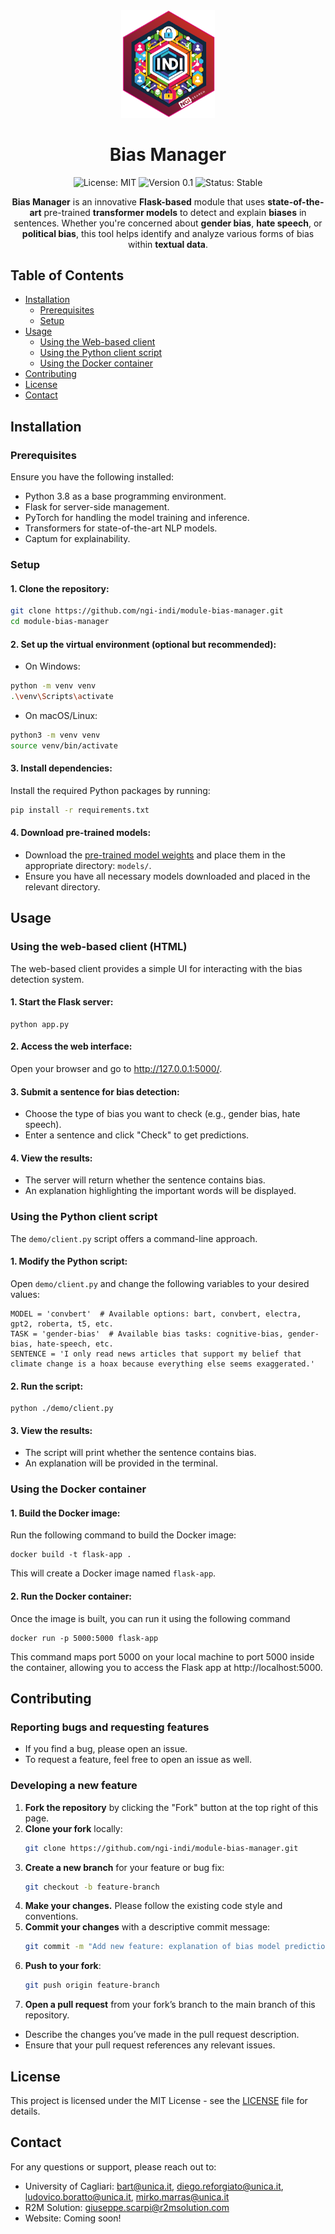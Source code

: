 <div align="center">
  <img src="assets/logo.png" alt="Logo" width="150"/>

  # Bias Manager

  ![License: MIT](https://img.shields.io/badge/License-MIT-blue.svg)
  ![Version 0.1](https://img.shields.io/badge/version-0.1-green.svg)
  ![Status: Stable](https://img.shields.io/badge/status-stable-brightgreen.svg)
    
  <p><strong>Bias Manager</strong> is an innovative <strong>Flask-based</strong> module that uses <strong>state-of-the-art</strong> pre-trained <strong>transformer models</strong> to detect and explain <strong>biases</strong> in sentences. Whether you're concerned about <strong>gender bias</strong>, <strong>hate speech</strong>, or <strong>political bias</strong>, this tool helps identify and analyze various forms of bias within <strong>textual data</strong>.</p>
</div>

## Table of Contents

- [Installation](#installation)
  - [Prerequisites](#prerequisites)
  - [Setup](#setup)
- [Usage](#usage)
  - [Using the Web-based client](#using-the-web-based-client-html)
  - [Using the Python client script](#using-the-python-client-script)
  - [Using the Docker container](#using-the-docker-container)
- [Contributing](#contributing)
- [License](#license)
- [Contact](#contact)

## Installation

### Prerequisites

Ensure you have the following installed:

- Python 3.8 as a base programming environment.
- Flask for server-side management.
- PyTorch for handling the model training and inference.
- Transformers for state-of-the-art NLP models.
- Captum for explainability.

### Setup

#### 1. Clone the repository:

```bash
git clone https://github.com/ngi-indi/module-bias-manager.git
cd module-bias-manager
```

#### 2. Set up the virtual environment (optional but recommended):

  - On Windows:
  ```bash
  python -m venv venv
  .\venv\Scripts\activate
  ```

  - On macOS/Linux:
  ```bash
  python3 -m venv venv
  source venv/bin/activate
  ```

#### 3. Install dependencies:
Install the required Python packages by running:
  ```bash
  pip install -r requirements.txt
  ```

#### 4. Download pre-trained models:
- Download the [pre-trained model weights](https://drive.google.com/drive/folders/1aOTVMTdLcDhOHuj-bcJbO5SPM7Zdh-_O?usp=drive_link) and place them in the appropriate directory: ```models/```.
- Ensure you have all necessary models downloaded and placed in the relevant directory.

## Usage

### Using the web-based client (HTML)

The web-based client provides a simple UI for interacting with the bias detection system.

#### 1. Start the Flask server: 

    python app.py

#### 2. Access the web interface:
   
   Open your browser and go to http://127.0.0.1:5000/. 

#### 3. Submit a sentence for bias detection:
- Choose the type of bias you want to check (e.g., gender bias, hate speech).
- Enter a sentence and click "Check" to get predictions.

#### 4. View the results:
- The server will return whether the sentence contains bias.
- An explanation highlighting the important words will be displayed.

### Using the Python client script

The ```demo/client.py``` script offers a command-line approach.

#### 1. Modify the Python script:
Open ```demo/client.py``` and change the following variables to your desired values:

    MODEL = 'convbert'  # Available options: bart, convbert, electra, gpt2, roberta, t5, etc.
    TASK = 'gender-bias'  # Available bias tasks: cognitive-bias, gender-bias, hate-speech, etc.
    SENTENCE = 'I only read news articles that support my belief that climate change is a hoax because everything else seems exaggerated.'

#### 2. Run the script:
   
    python ./demo/client.py

#### 3. View the results:
- The script will print whether the sentence contains bias.
- An explanation will be provided in the terminal.

### Using the Docker container

#### 1. Build the Docker image:
Run the following command to build the Docker image:

    docker build -t flask-app .

This will create a Docker image named ```flask-app```.

#### 2. Run the Docker container:
Once the image is built, you can run it using the following command

    docker run -p 5000:5000 flask-app

This command maps port 5000 on your local machine to port 5000 inside the container, allowing you to access the Flask app at http://localhost:5000.


## Contributing

### Reporting bugs and requesting features
- If you find a bug, please open an issue.
- To request a feature, feel free to open an issue as well.

### Developing a new feature

1. **Fork the repository** by clicking the "Fork" button at the top right of this page.
2. **Clone your fork** locally:
   ```bash
   git clone https://github.com/ngi-indi/module-bias-manager.git
   ```
3. **Create a new branch** for your feature or bug fix:
   ```bash
   git checkout -b feature-branch
   ```
4. **Make your changes.** Please follow the existing code style and conventions.
5. **Commit your changes** with a descriptive commit message:
   ```bash
   git commit -m "Add new feature: explanation of bias model predictions"
   ```
6. **Push to your fork**:
   ```bash
   git push origin feature-branch
   ```
7. **Open a pull request** from your fork’s branch to the main branch of this repository.
- Describe the changes you’ve made in the pull request description.
- Ensure that your pull request references any relevant issues.

## License
This project is licensed under the MIT License - see the [LICENSE](https://github.com/ngi-indi/module-bias-manager/blob/main/LICENSE.md) file for details.

## Contact
For any questions or support, please reach out to:
- University of Cagliari: bart@unica.it, diego.reforgiato@unica.it, ludovico.boratto@unica.it, mirko.marras@unica.it
- R2M Solution: giuseppe.scarpi@r2msolution.com
- Website: Coming soon!
